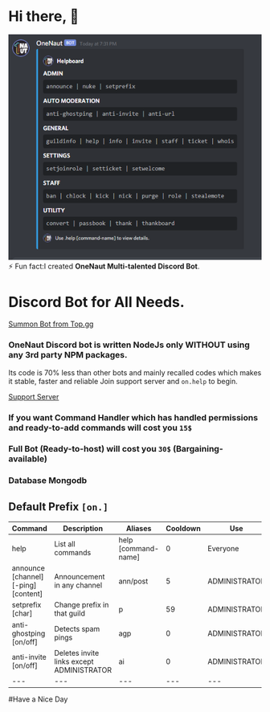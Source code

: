 # Hi there, 👋

<!--


Here are some ideas to get you started:

- 🔭 I’m currently working on ...
- 🌱 I’m currently learning ...
- 👯 I’m looking to collaborate on ...
- 🤔 I’m looking for help with ...
- 💬 Ask me about ...
- 📫 How to reach me: ...
- 😄 Pronouns: ...
-  ...
-->

![Bot](https://raw.githubusercontent.com/onenaut/OneNaut/main/1.png)
⚡ Fun fact:I created **OneNaut Multi-talented Discord Bot**.

# Discord Bot for All Needs. 
[Summon Bot from Top.gg](https://top.gg/bot/783594136741609533)

### OneNaut Discord bot is written NodeJs only **WITHOUT** using any 3rd party NPM packages.
Its code is 70% less than other bots and mainly recalled codes which makes it stable, faster and reliable
Join support server and `on.help` to begin.

[Support Server](https://discord.gg/FDA7afBd6w) 

### If you want Command Handler which has handled permissions and ready-to-add commands will cost you `15$`
### Full Bot (Ready-to-host) will cost you `30$` (Bargaining-available) 
### Database Mongodb
## Default Prefix `[on.]`

| Command | Description | Aliases | Cooldown | Use |
| --- | --- | --- | --- | --- | 
| help | List all commands | help [command-name] | 0 | Everyone |
| announce [channel] [-ping] [content] | Announcement in any channel | ann/post  | 5 | ADMINISTRATOR |
| setprefix [char] | Change prefix in that guild  | p | 59 | ADMINISTRATOR |
| anti-ghostping [on/off] | Detects spam pings | agp | 0 | ADMINISTRATOR |
| anti-invite [on/off] | Deletes invite links except ADMINISTRATOR  | ai | 0 | ADMINISTRATOR |
| --- | --- | --- | --- | --- | 
#Have a Nice Day
